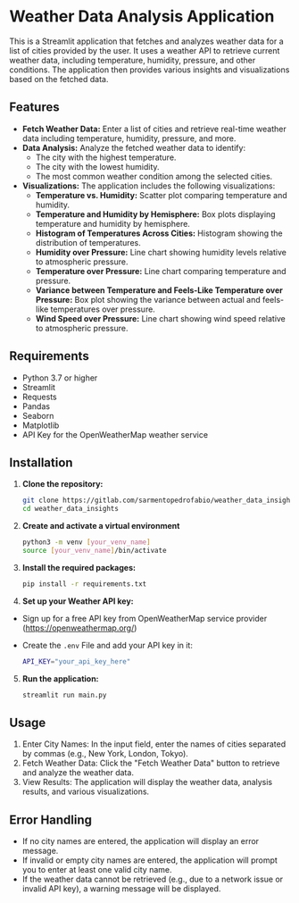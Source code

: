 # Weather Data Analysis Application

This is a Streamlit application that fetches and analyzes weather data for a list of cities provided by the user. It uses a weather API to retrieve current weather data, including temperature, humidity, pressure, and other conditions. The application then provides various insights and visualizations based on the fetched data.

## Features

- **Fetch Weather Data:** Enter a list of cities and retrieve real-time weather data including temperature, humidity, pressure, and more.
- **Data Analysis:** Analyze the fetched weather data to identify:
  - The city with the highest temperature.
  - The city with the lowest humidity.
  - The most common weather condition among the selected cities.
- **Visualizations:** The application includes the following visualizations:
  - **Temperature vs. Humidity:** Scatter plot comparing temperature and humidity.
  - **Temperature and Humidity by Hemisphere:** Box plots displaying temperature and humidity by hemisphere.
  - **Histogram of Temperatures Across Cities:** Histogram showing the distribution of temperatures.
  - **Humidity over Pressure:** Line chart showing humidity levels relative to atmospheric pressure.
  - **Temperature over Pressure:** Line chart comparing temperature and pressure.
  - **Variance between Temperature and Feels-Like Temperature over Pressure:** Box plot showing the variance between actual and feels-like temperatures over pressure.
  - **Wind Speed over Pressure:** Line chart showing wind speed relative to atmospheric pressure.

## Requirements

- Python 3.7 or higher
- Streamlit
- Requests
- Pandas
- Seaborn
- Matplotlib
- API Key for the OpenWeatherMap weather service

## Installation

1. **Clone the repository:**

   ```bash
   git clone https://gitlab.com/sarmentopedrofabio/weather_data_insights.git
   cd weather_data_insights
   ```
   
2. **Create and activate a virtual environment**

   ```bash
   python3 -m venv [your_venv_name]
   source [your_venv_name]/bin/activate
   ```

3. **Install the required packages:**

   ```bash
   pip install -r requirements.txt
   ```

4. **Set up your Weather API key:**

- Sign up for a free API key from OpenWeatherMap service provider (https://openweathermap.org/)
- Create the `.env` File and add your API key in it:

   ```bash
   API_KEY="your_api_key_here"
   ```

5. **Run the application:**

   ```bash
   streamlit run main.py
   ```

## Usage

1. Enter City Names: In the input field, enter the names of cities separated by commas (e.g., New York, London, Tokyo).
2. Fetch Weather Data: Click the "Fetch Weather Data" button to retrieve and analyze the weather data.
3. View Results: The application will display the weather data, analysis results, and various visualizations.

## Error Handling

- If no city names are entered, the application will display an error message.
- If invalid or empty city names are entered, the application will prompt you to enter at least one valid city name.
- If the weather data cannot be retrieved (e.g., due to a network issue or invalid API key), a warning message will be displayed.